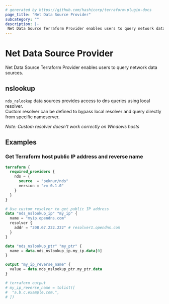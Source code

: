 ```yaml
---
# generated by https://github.com/hashicorp/terraform-plugin-docs
page_title: "Net Data Source Provider"
subcategory: ""
description: |-
 Net Data Source Terraform Provider enables users to query network data sources 
---
```


# Net Data Source Provider


Net Data Source Terraform Provider enables users to query network data sources.

## nslookup
`nds_nslookup` data sources provides access to dns queries using local resolver.  
Custom resolver can be defined to bypass local resolver and query directly from specific nameserver.

_Note: Custom resolver doesn't work correctly on Windows hosts_ 


## Examples
### Get Terraform host public IP address and reverse name
```terraform
terraform {
  required_providers {
    nds = {
      source  = "peknur/nds"
      version = ">= 0.1.0"
    }
  }
}

# Use custom resolver to get public IP address
data "nds_nslookup_ip" "my_ip" {
  name = "myip.opendns.com"
  resolver {
    addr = "208.67.222.222" # resolver1.opendns.com
  }
}

data "nds_nslookup_ptr" "my_ptr" {
  name = data.nds_nslookup_ip.my_ip.data[0]
}

output "my_ip_reverse_name" {
  value = data.nds_nslookup_ptr.my_ptr.data
}

# terraform output 
# my_ip_reverse_name = tolist([
#  "a.b.c.example.com.",
# ])
```
